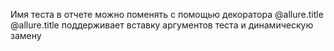 Имя теста в отчете можно поменять с помощью декоратора @allure.title 
@allure.title поддерживает вставку аргументов теста и динамическую замену